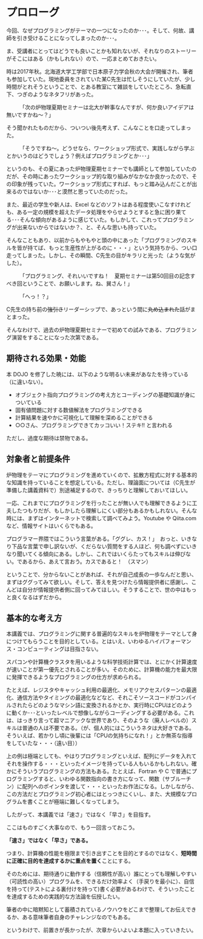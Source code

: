 # プロローグ
今回、なぜプログラミングがテーマの一つになったのか･･･。そして、何故、講師を引き受けることになってしまったのか･･･。

ま、受講者にとってはどうでも良いことかも知れないが、それなりのストーリーがそこにはある（かもしれない）ので、一応まとめておきたい。


時は2017年秋。北海道大学工学部で日本原子力学会秋の大会が開催され、筆者も参加していた。現地委員をされていた某C先生は忙しそうにしていたが、少し時間がとれそうということで、とある教室にて雑談をしていたところ、急転直下、つぎのようなネタフリがあった。

　　　「次の炉物理夏期セミナーは北大が幹事なんですが、何か良いアイデアは無いですかね～？」

そう聞かれたものだから、ついつい後先考えず、こんなことを口走ってしまった。

　　　「そうですね～。どうせなら、ワークショップ形式で、実践しながら学ぶとかいうのはどうでしょう？例えばプログラミングとか･･･」

というのも、その夏にあった炉物理夏期セミナーでも講師として参加していたのだが、その時にあったワークショップ的な取り組みがなかなか良かったので、その印象が残っていた。ワークショップ形式にすれば、もっと踏み込んだことが出来るのではないか･･･と漠然と思っていたのだった。

また、最近の学生や新人は、Excel などのソフトはある程度使いこなすけれども、ある一定の規模を超えたデータ処理をやらせようとすると急に困り果てる･･･そんな傾向があるように感じていた。もしかして、これってプログラミングが出来ないからではないか？、と、そんな思いも持っていた。

そんなこともあり、以前からもやもやと頭の中にあった「プログラミングのスキルを皆が持てば、もっと生産性が上がるのに・・・」という気持ちから、つい口走ってしまった。しかし、その瞬間、C先生の目がキラリと光った（ような気がした）。

　　　「プログラミング、それいいですね！　夏期セミナーは第50回目の記念すべき回ということで、お願いします。ね、巽さん！」
   
　　　「へっ！？」

C先生の持ち前の~~強引さ~~リーダーシップで、あっという間に~~丸め込まれた~~話がまとまった。


そんなわけで、過去の炉物理夏期セミナーで初めての試みである、プログラミング演習をすることになった次第である。


## 期待される効果・効能
本 DOJO を修了した暁には、以下のような明るい未来があなたを待っている（に違いない）。

 + オブジェクト指向プログラミングの考え方とコーディングの基礎知識が身についている
 + 固有値問題に対する数値解法をプログラミングできる
 + 計算結果を速やかに可視化して理解を深めることができる
 + ○○さん、プログラミングできてカッコいい！ステキ!! と言われる

 ただし、過度な期待は禁物である。
 
## 対象者と前提条件
炉物理をテーマにプログラミングを進めていくので、拡散方程式に対する基本的な知識を持っていることを想定している。ただし、理論面については（C先生が準備した講義資料で）別途補足するので、きっちりと理解しておいてほしい。

一応、これまでにプログラミングを行ったことが無い人でも理解できるように工夫したつもりだが、もしかしたら理解しにくい部分もあるかもしれない。そんな時には、まずはインターネットで検索して調べてみよう。Youtube や Qiita.com など、情報サイトはいくらでもある。

プログラマー界隈ではこういう言葉がある。「ググレ、カス！」　おっと、いきなり下品な言葉で申し訳ないが、くだらない質問をする人ほど、何も調べずにいきなり聞いてくる傾向にある。しかし、これではいくらたってもスキルは伸びない。であるから、あえて言おう。カスであると！　（スマン）

ということで、分からないことがあれば、それが自己成長の一歩なんだと思い、まずはググってみて欲しい。そして、答えを見つけたら情報提供者に感謝し、こんどは自分が情報提供者側に回ってみてほしい。そうすることで、世の中はもっと良くなるはずだから。


## 基本的な考え方
本講義では、プログラミングに関する普遍的なスキルを炉物理をテーマとして身につけてもらうことを目的としている。とはいえ、いわゆるハイパフォーマンス・コンピューティングは目指さない。

スパコンや計算機クラスタを用いるような科学技術計算では、とにかく計算速度が速いことが第一優先とされることが多い。そのために、計算機の能力を最大限に発揮できるようなプログラミングの仕方が求められる。

たとえば、レジスタやキャッシュ利用の最適化、メモリアクセスパターンの最適化、通信方法やタイミングの最適化などなど、それこそソースコードがコンパイルされたらどのようなマシン語に変換されるかとか、実行時にCPUはどのように動くか･･･といったレベルで想像しながらコーディングする必要がある。これは、はっきり言って超マニアックな世界であり、そのような（廃人レベルの）スキルは普通の人は不要である。（が、個人的にはこういうネタは大好きである。そういえば、若かりし頃に後輩には「CPUの気持ちになれ！」とか無茶な指導をしていたな・・・（遠い目））

上の例は極端としても、やはりプログラミングといえば、配列にデータを入れてそれを操作する・・・といったイメージを持っている人もいるかもしれない。確かにそういうプログラミングの方法もある。たとえば、Fortran や C で普通にプログラミングすると、いわゆる関数指向の書き方になって、関数（サブルーチン）に配列へのポインタを渡して・・・といったお作法になる。しかしながら、この方法だとプログラミング初心者にはとっつきにくいし、また、大規模なプログラムを書くことが極端に難しくなってしまう。

したがって、本講義では「速さ」ではなく「早さ」を目指す。

ここはものすごく大事なので、もう一回言っておこう。

**「速さ」ではなく「早さ」である。**

つまり、計算機の性能を極限まで引き出すことを目的とするのではなく、**短時間に正確に目的を達成するかに重点を置く**ことにする。

そのためには、期待通りに動作する（信頼性が高い）誰にとっても理解しやすい（可読性の高い）プログラムを、できるだけ効率よく（手戻りを最小に）、自信を持って(テストによる裏付けを持って)書く必要があるわけで、そういったことを達成するための実践的な方法論を伝授したい。

筆者の中に暗黙知として蓄積されているノウハウをどこまで整理してお伝えできるか、ある意味筆者自身のチャレンジなのでもある。

というわけで、前置きが長かったが、次章からいよいよ本題に入っていきたい。
